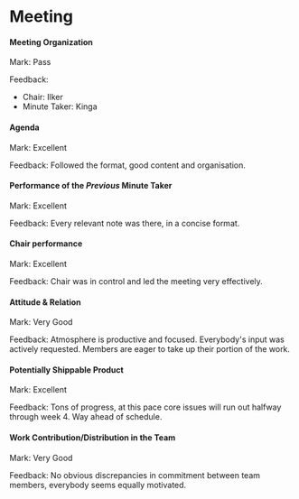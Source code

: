 # Meeting

#### Meeting Organization

Mark: Pass

Feedback:
- Chair: Ilker
- Minute Taker: Kinga


#### Agenda 

Mark: Excellent

Feedback: Followed the format, good content and organisation. 


#### Performance of the *Previous* Minute Taker

Mark: Excellent

Feedback: Every relevant note was there, in a concise format. 


#### Chair performance

Mark: Excellent

Feedback: Chair was in control and led the meeting very effectively.


#### Attitude & Relation

Mark: Very Good 

Feedback: Atmosphere is productive and focused. Everybody's input was actively requested. Members are eager to take up their portion of the work.   


#### Potentially Shippable Product

Mark: Excellent

Feedback: Tons of progress, at this pace core issues will run out halfway through week 4. Way ahead of schedule. 


#### Work Contribution/Distribution in the Team

Mark: Very Good

Feedback: No obvious discrepancies in commitment between team members, everybody seems equally motivated. 


